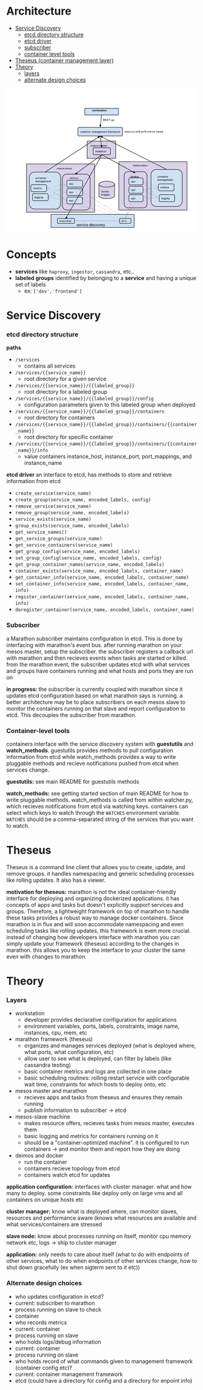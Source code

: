 # Architecture

- [Service Discovery](#service-discovery)
	- [etcd directory structure](#etcd-directory-structure)
	- [etcd driver](#etcd-driver)
	- [subscriber](#subscriber)
	- [container level tools](#container-level-tools)
- [Theseus (container management layer)](#theseus)
- [Theory](#theory)
	- [layers](#layers)
	- [alternate design choices](#alternate-design-choices)

<img src='/comparisons/mesos-kub.png'></img>

# Concepts

* __services__ like `haproxy`, `ingestor`, `cassandra`, etc..
* __labeled groups__ identified by belonging to a __service__ and having a unique set of labels 
	* ex: `['dev','frontend']` 

# Service Discovery

### etcd directory structure

__paths__
* `/services`
	* contains all services
* `/services/{{service_name}}`
	* root directory for a given service
* `/services/{{service_name}}/{{labeled_group}}`
	* root directory for a labeled group
* `/services/{{service_name}}/{{labeled_group}}/config`
	* configuration parameters given to this labeled group when deployed
* `/services/{{service_name}}/{{labeled_group}}/containers`
	* root directory for containers
* `/services/{{service_name}}/{{labeled_group}}/containers/{{container_name}}`
	* root directory for specific container
* `/services/{{service_name}}/{{labeled_group}}/containers/{{container_name}}/info`
	* value containers instance_host, instance_port, port_mappings, and instance_name	

__etcd driver__
an interface to etcd, has methods to store and retrieve information from etcd
* `create_service(service_name)`
* `create_group(service_name, encoded_labels, config)`
* `remove_service(service_name)`
* `remove_group(service_name, encoded_labels)`
* `service_exists(service_name)`
* `group_exists(service_name, encoded_labels)`
* `get_service_names()`
* `get_service_groups(service_name)`
* `get_service_containers(service_name)`
* `get_group_config(service_name, encoded_labels)`
* `set_group_config(service_name, encoded_labels, config)`
* `get_group_container_names(service_name, encoded_labels)`
* `container_exists(service_name, encoded_labels, container_name)`
* `get_container_info(service_name, encoded_labels, container_name)`
* `set_container_info(service_name, encoded_labels, container_name, info)`
* `register_container(service_name, encoded_labels, container_name, info)`
* `deregister_container(service_name, encoded_labels, container_name)`

### Subscriber

a Marathon subscriber maintains configuration in etcd. This is done by interfacing with marathon's event bus. after running marathon
on your mesos master, setup the subscriber. the subscriber registers a callback url with marathon and then recieves events
when tasks are started or killed. from the marathon event, the subscriber updates etcd with what services and groups have containers
running and what hosts and ports they are run on

__in progress:__ the subscriber is currently coupled with marathon since it updates etcd configuration based on what marathon says is running.
a better architecture may be to place subscribers on each mesos slave to monitor the containers running on that slave and report configuration 
to etcd. This decouples the subscriber from marathon.

### Container-level tools

containers interface with the service discovery system with __guestutils__ and __watch_methods__. guestutils provides methods to pull configuration
information from etcd while watch_methods provides a way to write pluggable methods and recieve notifications pushed from etcd
when services change. 

__guestutils:__ see main README for guestutils methods

__watch_methods:__ see getting started section of main README for how to write pluggable methods.
watch_methods is called from within watcher.py, which recieves notifications from etcd via watching keys. containers can 
select which keys to watch through the `WATCHES` environment variable. `WATCHES` should be a comma-separated string of the 
services that you want to watch.


# Theseus

Theseus is a command line client that allows you to create, update, and remove groups. 
it handles namespacing and generic scheduling processes like rolling updates.
It also has a viewer.

__motivation for theseus:__ marathon is not the ideal container-friendly interface for deploying and organizing dockerized applications.
it has concepts of apps and tasks but doesn't explicitly support services and groups. Therefore, a lightweight framework on top of marathon
to handle these tasks provides a robust way to manage docker containers. Since marathon is in flux and will soon accommodate namespacing 
and even scheduling tasks like rolling updates, this framework is even more crucial. instead of changing how developers interface with marathon
you can simply update your framework (theseus) according to the changes in marathon. this allows you to keep the interface
to your cluster the same even with changes to marathon.

# Theory

### Layers
* workstation
  * developer provides declarative configuration for applications
  * environment variables, ports, labels, constraints, image name, instances, cpu, mem, etc
* marathon framework (theseus)
  * organizes and manages services deployed (what is deployed where, what ports, what configuration, etc)
  * allow user to see what is deployed, can filter by labels (like cassandra testing)
  * basic container metrics and logs are collected in one place
  * basic scheduling routines: rolling restart service with configurable wait time, constraints for which hosts to deploy onto, etc
* mesos master and marathon
  * recieves apps and tasks from theseus and ensures they remain running
  * publish information to subscriber -> etcd
* mesos-slave machine
  * makes resource offers, recieves tasks from mesos master, executes them
  * basic logging and metrics for containers running on it 
  * should be a "container-optimized machine". it is configured to run containers -> and monitor them and report how they are doing
* deimos and docker
  * run the container
  * containers recieve topology from etcd
  * containers watch etcd for updates

__application configuration:__ interfaces with cluster manager. what and how many to deploy. some constraints like deploy only on large vms and all containers on unique hosts etc

__cluster manager:__ know what is deployed where, can monitor slaves, resources and performance aware (knows what resources are
available and what services/containers are stressed

__slave node:__ know about processes running on itself, monitor cpu memory network etc, logs -> ship to cluster manager

__application:__ only needs to care about itself (what to do with endpoints of other services, 
what to do when endpoints of other services change, how to shut down gracefully (ex when sigterm sent to it etc))


### Alternate design choices
* who updates configuration in etcd?
 * current: subscriber to marathon
 * process running on slave to check
 * container
* who records metrics
 * current: container
 * process running on slave
* who holds logs/debug information
 * current: container
 * process running on slave
* who holds record of what commands given to management framework (container config etc)?
 * current: container management framework
 * etcd (could have a directory for config and a directory for enpoint info)
